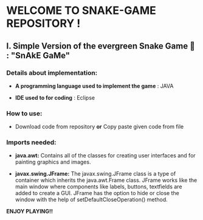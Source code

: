 # WELCOME TO SNAKE-GAME REPOSITORY !

## I. Simple Version of the evergreen Snake Game 🐍 : "SnAkE GaMe"

### Details about implementation:

- **A programming language used to implement the game** : JAVA

- **IDE used to for coding** : Eclipse

### How to use:
- Download code from repository **or** Copy paste given code from file

### Imports needed:
- **java.awt:**  Contains all of the classes for creating user interfaces and for painting graphics and images.

- **javax.swing.JFrame:** The javax.swing.JFrame class is a type of container which inherits the java.awt.Frame class. JFrame works like the main window where components like labels, buttons, textfields are added to create a GUI. JFrame has the option to hide or close the window with the help of setDefaultCloseOperation() method.

**ENJOY PLAYING!!**

